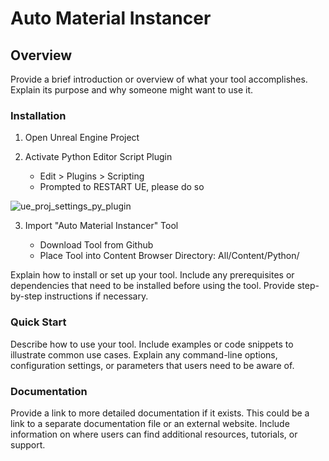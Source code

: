 # Auto Material Instancer

## Overview

Provide a brief introduction or overview of what your tool accomplishes. Explain its purpose and why someone might want to use it.

### Installation
1. Open Unreal Engine Project
2. Activate Python Editor Script Plugin

   - Edit > Plugins > Scripting
   - Prompted to RESTART UE, please do so
     
![ue_proj_settings_py_plugin](https://github.com/BlakeXYZ/Unreal-Engine-Python-Projects/assets/37947050/facf1038-dcdf-443d-aa9d-2d5dc3fdbb8c)

3. Import "Auto Material Instancer" Tool

   - Download Tool from Github
   - Place Tool into Content Browser Directory: All/Content/Python/





 


Explain how to install or set up your tool. Include any prerequisites or dependencies that need to be installed before using the tool. Provide step-by-step instructions if necessary.


### Quick Start

Describe how to use your tool. Include examples or code snippets to illustrate common use cases. Explain any command-line options, configuration settings, or parameters that users need to be aware of.


### Documentation

Provide a link to more detailed documentation if it exists. This could be a link to a separate documentation file or an external website. Include information on where users can find additional resources, tutorials, or support.

